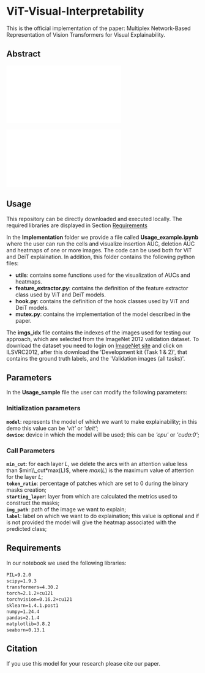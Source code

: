# ViT-Visual-Interpretability

This is the official implementation of the paper: Multiplex Network-Based Representation of Vision Transformers for Visual Explainability.

## Abstract



![Multilayer creation](./readme_imgs/Workflow_1.pdf)

![Heatmap generation](./readme_imgs/Workflow_2.pdf)




## Usage

This repository can be directly downloaded and executed locally. The required libraries are displayed in Section [Requirements](#requirements)

In the **Implementation** folder we provide a file called **Usage_example.ipynb** where the user can run the cells and visualize insertion AUC, deletion AUC and heatmaps of one or more images. 
The code can be used both for ViT and DeiT explaination. In addition, this folder contains the following python files:
- **utils**: contains some functions used for the visualization of AUCs and heatmaps.
- **feature_extractor.py**: contains the definition of the feature extractor class used by ViT and DeiT models.
- **hook.py**: contains the definition of the hook classes used by ViT and DeiT models.
- **mutex.py**: contains the implementation of the model described in the paper.

The **imgs_idx** file contains the indexes of the images used for testing our approach, which are selected from the ImageNet 2012 validation dataset. To download the dataset you need to login on [ImageNet site](https://image-net.org/challenges/LSVRC/2012/2012-downloads.php) and click on ILSVRC2012, after this download the 'Development kit (Task 1 & 2)', that contains the ground truth labels, and the 'Validation images (all tasks)'.


## Parameters 
In the **Usage_sample** file the user can modify the following parameters:

### Initialization parameters
**`model`**: represents the model of which we want to make explainability; in this demo this value can be _'vit'_ or _'deit'_;  
**`device`**: device in which the model will be used; this can be _'cpu'_ or _'cuda:0'_;  

### Call Parameters
**`min_cut`**: for each layer $L$, we delete the arcs with an attention value less than $min\\_cut*max(L)$, where $max(L)$ is the maximum value of attention for the layer $L$;  
**`token_ratio`**: percentage of patches which are set to 0 during the binary masks creation;  
**`starting_layer`**: layer from which are calculated the metrics used to construct the masks;  
**`img_path`**: path of the image we want to explain;  
**`label`**: label on which we want to do explaination; this value is optional and if is not provided the model will give the heatmap associated with the predicted class;  




## Requirements <a name="requirements"></a>

In our notebook we used the following libraries:
```
PIL=9.2.0  
scipy=1.9.3  
transformers=4.30.2  
torch=2.1.2+cu121  
torchvision=0.16.2+cu121  
sklearn=1.4.1.post1  
numpy=1.24.4  
pandas=2.1.4  
matplotlib=3.8.2
seaborn=0.13.1  
```

## Citation

If you use this model for your research please cite our paper.
